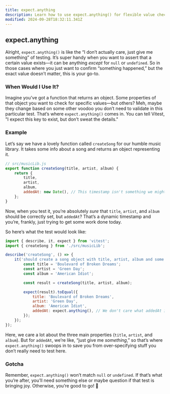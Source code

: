 ```yaml
---
title: expect.anything
description: Learn how to use expect.anything() for flexible value checks.
modified: 2024-09-28T18:32:11.341Z
---
```


## expect.anything

Alright, `expect.anything()` is like the “I don’t actually care, just give me something” of testing. It’s super handy when you want to assert that a certain value exists—it can be anything *except* for `null` or `undefined`. So in those cases where you just want to confirm “something happened,” but the exact value doesn’t matter, this is your go-to.

### When Would I Use It?

Imagine you’ve got a function that returns an object. Some properties of that object you want to check for specific values—but others? Meh, maybe they change based on some other voodoo you don’t need to validate in this particular test. That’s where `expect.anything()` comes in. You can tell Vitest, "I expect this key to exist, but don’t sweat the details."

### Example

Let’s say we have a lovely function called `createSong` for our humble music library. It takes some info about a song and returns an object representing it.

```javascript
// src/musicLib.js
export function createSong(title, artist, album) {
	return {
		title,
		artist,
		album,
		addedAt: new Date(), // This timestamp isn't something we might care about in every test.
	};
}
```

Now, when you test it, you’re absolutely *sure* that `title`, `artist`, and `album` should be correctly set, but `addedAt`? That’s a dynamic timestamp and you’re, frankly, just trying to get some work done today.

So here’s what the test would look like:

```javascript
import { describe, it, expect } from 'vitest';
import { createSong } from './src/musicLib';

describe('createSong', () => {
	it('should create a song object with title, artist, album and some timestamp', () => {
		const title = 'Boulevard of Broken Dreams';
		const artist = 'Green Day';
		const album = 'American Idiot';

		const result = createSong(title, artist, album);

		expect(result).toEqual({
			title: 'Boulevard of Broken Dreams',
			artist: 'Green Day',
			album: 'American Idiot',
			addedAt: expect.anything(), // We don't care what addedAt is, as long as it's not null or undefined.
		});
	});
});
```

Here, we care a lot about the three main properties (`title`, `artist`, and `album`). But for `addedAt`, we’re like, “just give me *something*,” so that’s where `expect.anything()` swoops in to save you from over-specifying stuff you don’t really need to test here.

### Gotcha

Remember, `expect.anything()` won’t match `null` or `undefined`. If that’s what you’re after, you’ll need something else or maybe question if that test is bringing joy. Otherwise, you’re good to go! 🎸
